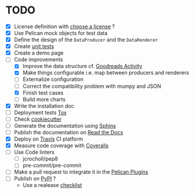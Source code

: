 # TODO

- [x] License definition with [choose a license](http://choosealicense.com) ?
- [x] Use Pelican mock objects for test data
- [x] Define the design of the `DataProducer` and the `DataRenderer`
- [x] Create [unit tests](http://pytest.org/latest/)
- [x] Create a demo page
- [ ] Code improvements
	- [x] Improve the data structure cf. [Goodreads Activity](https://github.com/getpelican/pelican-plugins/tree/master/goodreads_activity) 
	- [x] Make things configurable i.e. map between producers and renderers
	- [ ] Externalize configuration
	- [ ] Correct the compatibility problem with mumpy and JSON
	- [x] Finish test cases
	- [ ] Build more charts
- [x] Write the installation doc
- [ ] Deployment tests [Tox](http://tox.readthedocs.org/en/latest/)
- [ ] Check [cookiecutter](https://github.com/audreyr/cookiecutter)
- [ ] Generate the documentation using [Sphinx](http://sphinx-doc.org)
- [ ] Publish the documentation on [Read the Docs](https://readthedocs.org/)
- [x] Deploy on [Travis](https://travis-ci.org/) CI platform
- [x] Measure code coverage with [Coveralls](https://coveralls.io)
- [ ] Use Code linters
	- [ ] jcrocholl/pep8
	- [ ] pre-commit/pre-commit
- [ ] Make a pull request to integrate it in the [Pelican Plugins](https://github.com/getpelican/pelican-plugins)
- [ ] Publish on [PyPI](https://pypi.python.org) ?
	- Use a realease [checklist](https://gist.github.com/audreyr/5990987)